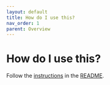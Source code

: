 ```yaml
---
layout: default
title: How do I use this?
nav_order: 1
parent: Overview
---
```


# How do I use this?

Follow the [instructions](https://github.com/rbaynes/grpc-gateway#usage) in the [README](https://github.com/rbaynes/grpc-gateway#readme).
